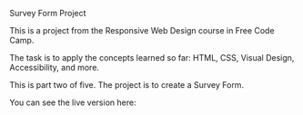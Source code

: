 Survey Form Project

This is a project from the Responsive Web Design course in Free Code Camp.

The task is to apply the concepts learned so far: HTML, CSS, Visual Design, Accessibility, and more.

This is part two of five. The project is to create a Survey Form.

You can see the live version here:
